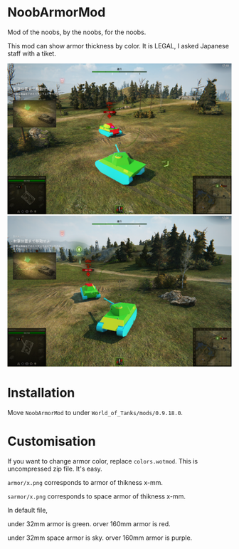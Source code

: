 # NoobArmorMod
Mod of the noobs, by the noobs, for the noobs.

This mod can show armor thickness by color.
It is LEGAL, I asked Japanese staff with a tiket.

![demo1](https://github.com/aki33524/NoobArmorMod/blob/master/demo1.png)
![demo2](https://github.com/aki33524/NoobArmorMod/blob/master/demo2.png)


# Installation
Move `NoobArmorMod` to under `World_of_Tanks/mods/0.9.18.0`.

# Customisation
If you want to change armor color, replace `colors.wotmod`. This is uncompressed zip file. It's easy.

`armor/x.png` corresponds to armor of thikness x-mm.

`sarmor/x.png` corresponds to space armor of thikness x-mm.

In default file, 

under 32mm armor is green.
orver 160mm armor is red.

under 32mm space armor is sky.
orver 160mm armor is purple.
